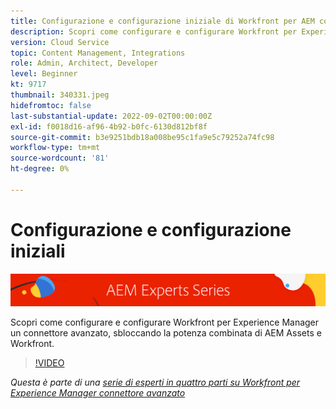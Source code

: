 ```yaml
---
title: Configurazione e configurazione iniziale di Workfront per AEM connettore avanzato
description: Scopri come configurare e configurare Workfront per Experience Manager un connettore avanzato, sbloccando la potenza combinata di AEM Assets e Workfront.
version: Cloud Service
topic: Content Management, Integrations
role: Admin, Architect, Developer
level: Beginner
kt: 9717
thumbnail: 340331.jpeg
hidefromtoc: false
last-substantial-update: 2022-09-02T00:00:00Z
exl-id: f0018d16-af96-4b92-b0fc-6130d812bf8f
source-git-commit: b3e9251bdb18a008be95c1fa9e5c79252a74fc98
workflow-type: tm+mt
source-wordcount: '81'
ht-degree: 0%

---
```


# Configurazione e configurazione iniziali

![Serie di esperti AEM](./assets/banner.png)

Scopri come configurare e configurare Workfront per Experience Manager un connettore avanzato, sbloccando la potenza combinata di AEM Assets e Workfront.

>[!VIDEO](https://video.tv.adobe.com/v/340331?quality=12&learn=on)

_Questa è parte di una [serie di esperti in quattro parti su Workfront per Experience Manager connettore avanzato](./overview.md)_
